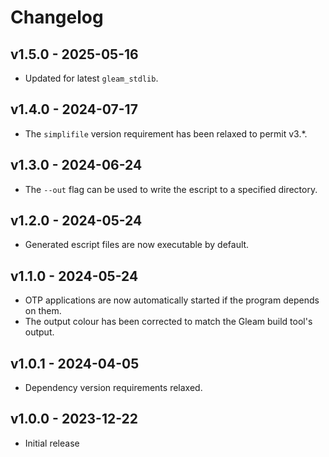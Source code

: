 # Changelog

## v1.5.0 - 2025-05-16

- Updated for latest `gleam_stdlib`.

## v1.4.0 - 2024-07-17

- The `simplifile` version requirement has been relaxed to permit v3.*.

## v1.3.0 - 2024-06-24

- The `--out` flag can be used to write the escript to a specified directory.

## v1.2.0 - 2024-05-24

- Generated escript files are now executable by default.

## v1.1.0 - 2024-05-24

- OTP applications are now automatically started if the program depends on them.
- The output colour has been corrected to match the Gleam build tool's output.

## v1.0.1 - 2024-04-05

- Dependency version requirements relaxed.

## v1.0.0 - 2023-12-22

- Initial release

